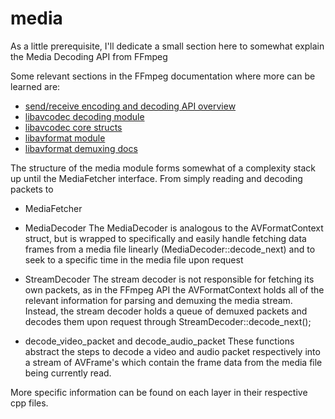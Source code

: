 # media


As a little prerequisite, I'll dedicate a small section here to somewhat
explain the Media Decoding API from FFmpeg 

Some relevant sections in the FFmpeg documentation where more can be learned
are:

- [send/receive encoding and decoding API overview](https://ffmpeg.org/doxygen/trunk/group__lavc__encdec.html)
- [libavcodec decoding module](https://ffmpeg.org/doxygen/trunk/group__lavc__decoding.html)
- [libavcodec core structs](https://ffmpeg.org/doxygen/trunk/group__lavc__core.html)
- [libavformat module](https://ffmpeg.org/doxygen/trunk/group__libavf.html)
- [libavformat demuxing docs](https://ffmpeg.org/doxygen/trunk/group__lavf__decoding.html)


The structure of the media module forms somewhat of a complexity stack up
until the MediaFetcher interface. From simply reading and decoding packets
to 

- MediaFetcher

- MediaDecoder
  The MediaDecoder is analogous to the AVFormatContext struct, but is wrapped
  to specifically and easily handle fetching data frames from a media file
  linearly (MediaDecoder::decode_next) and to seek to a specific time in the
  media file upon request

- StreamDecoder
  The stream decoder is not responsible for fetching its own packets, as in the
  FFmpeg API the AVFormatContext holds all of the relevant information for parsing
  and demuxing the media stream. Instead, the stream decoder holds a queue of
  demuxed packets and decodes them upon request through
  StreamDecoder::decode_next();

- decode_video_packet and decode_audio_packet
  These functions abstract the steps to decode a video and audio packet
  respectively into a stream of AVFrame's which contain the frame data from
  the media file being currently read.


More specific information can be found on each layer in their respective
cpp files.